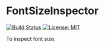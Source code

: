 # FontSizeInspector

[![Build Status](https://travis-ci.org/Chex/FontSizeInspector.svg?branch=master)](https://travis-ci.org/Chex/FontSizeInspector) [![License: MIT](https://img.shields.io/badge/License-MIT-blue.svg)](https://opensource.org/licenses/MIT)

To inspect font size.
